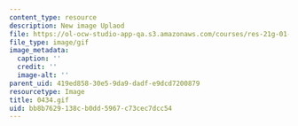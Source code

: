 ```yaml
---
content_type: resource
description: New image Uplaod
file: https://ol-ocw-studio-app-qa.s3.amazonaws.com/courses/res-21g-01-kana-spring-2010/bb8b7629138cb0dd5967c73cec7dcc54_0434.gif
file_type: image/gif
image_metadata:
  caption: ''
  credit: ''
  image-alt: ''
parent_uid: 419ed858-30e5-9da9-dadf-e9dcd7200879
resourcetype: Image
title: 0434.gif
uid: bb8b7629-138c-b0dd-5967-c73cec7dcc54
---
```

